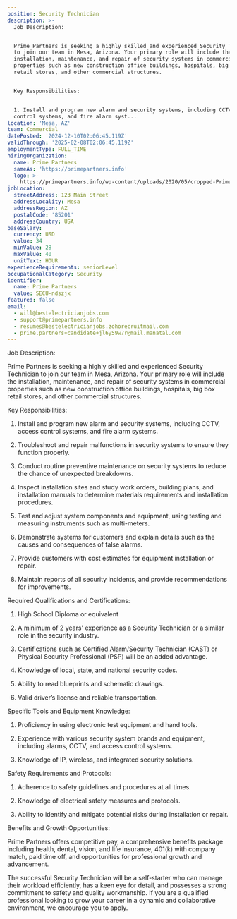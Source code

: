 ```yaml
---
position: Security Technician
description: >-
  Job Description:


  Prime Partners is seeking a highly skilled and experienced Security Technician
  to join our team in Mesa, Arizona. Your primary role will include the
  installation, maintenance, and repair of security systems in commercial
  properties such as new construction office buildings, hospitals, big box
  retail stores, and other commercial structures. 


  Key Responsibilities: 


  1. Install and program new alarm and security systems, including CCTV, access
  control systems, and fire alarm syst...
location: 'Mesa, AZ'
team: Commercial
datePosted: '2024-12-10T02:06:45.119Z'
validThrough: '2025-02-08T02:06:45.119Z'
employmentType: FULL_TIME
hiringOrganization:
  name: Prime Partners
  sameAs: 'https://primepartners.info'
  logo: >-
    https://primepartners.info/wp-content/uploads/2020/05/cropped-Prime-Partners-Logo-NO-BG-1-1.png
jobLocation:
  streetAddress: 123 Main Street
  addressLocality: Mesa
  addressRegion: AZ
  postalCode: '85201'
  addressCountry: USA
baseSalary:
  currency: USD
  value: 34
  minValue: 28
  maxValue: 40
  unitText: HOUR
experienceRequirements: seniorLevel
occupationalCategory: Security
identifier:
  name: Prime Partners
  value: SECU-ndszjx
featured: false
email:
  - will@bestelectricianjobs.com
  - support@primepartners.info
  - resumes@bestelectricianjobs.zohorecruitmail.com
  - prime.partners+candidate+jl6y59w7r@mail.manatal.com
---
```




Job Description:

Prime Partners is seeking a highly skilled and experienced Security Technician to join our team in Mesa, Arizona. Your primary role will include the installation, maintenance, and repair of security systems in commercial properties such as new construction office buildings, hospitals, big box retail stores, and other commercial structures. 

Key Responsibilities: 

1. Install and program new alarm and security systems, including CCTV, access control systems, and fire alarm systems. 

2. Troubleshoot and repair malfunctions in security systems to ensure they function properly.

3. Conduct routine preventive maintenance on security systems to reduce the chance of unexpected breakdowns.

4. Inspect installation sites and study work orders, building plans, and installation manuals to determine materials requirements and installation procedures.

5. Test and adjust system components and equipment, using testing and measuring instruments such as multi-meters.

6. Demonstrate systems for customers and explain details such as the causes and consequences of false alarms.

7. Provide customers with cost estimates for equipment installation or repair.

8. Maintain reports of all security incidents, and provide recommendations for improvements.

Required Qualifications and Certifications:

1. High School Diploma or equivalent

2. A minimum of 2 years' experience as a Security Technician or a similar role in the security industry.

3. Certifications such as Certified Alarm/Security Technician (CAST) or Physical Security Professional (PSP) will be an added advantage.

4. Knowledge of local, state, and national security codes.

5. Ability to read blueprints and schematic drawings.

6. Valid driver’s license and reliable transportation.

Specific Tools and Equipment Knowledge:

1. Proficiency in using electronic test equipment and hand tools.

2. Experience with various security system brands and equipment, including alarms, CCTV, and access control systems.

3. Knowledge of IP, wireless, and integrated security solutions.

Safety Requirements and Protocols:

1. Adherence to safety guidelines and procedures at all times.

2. Knowledge of electrical safety measures and protocols.

3. Ability to identify and mitigate potential risks during installation or repair.

Benefits and Growth Opportunities:

Prime Partners offers competitive pay, a comprehensive benefits package including health, dental, vision, and life insurance, 401(k) with company match, paid time off, and opportunities for professional growth and advancement.

The successful Security Technician will be a self-starter who can manage their workload efficiently, has a keen eye for detail, and possesses a strong commitment to safety and quality workmanship. If you are a qualified professional looking to grow your career in a dynamic and collaborative environment, we encourage you to apply.